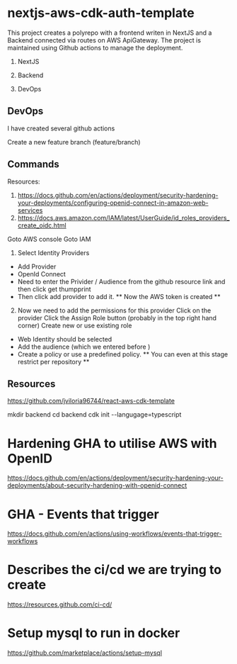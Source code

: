 # nextjs-aws-cdk-auth-template

This project creates a polyrepo with a frontend writen in NextJS and a Backend connected via routes on AWS ApiGateway. The project is maintained using Github actions to manage the deployment.

1. NextJS

2. Backend

3. DevOps


## DevOps

I have created several github actions 

Create a new feature branch (feature/branch)



## Commands

Resources:
1.  https://docs.github.com/en/actions/deployment/security-hardening-your-deployments/configuring-openid-connect-in-amazon-web-services
2.  https://docs.aws.amazon.com/IAM/latest/UserGuide/id_roles_providers_create_oidc.html

Goto AWS console
Goto IAM
1.  Select Identity Providers
- Add Provider
- OpenId Connect
- Need to enter the Privider / Audience from the github resource link and then click get thumpprint
- Then click add provider to add it.
** Now the AWS token is created **

2.  Now we need to add the permissions for this provider
Click on the provider
Click the Assign Role button (probably in the top right hand corner)
Create new or use existing role
- Web Identity should be selected
- Add the audience (which we entered before )
- Create a policy or use a predefined policy. ** You can even at this stage restrict per repository **









## Resources

https://github.com/jviloria96744/react-aws-cdk-template

mkdir backend
cd backend
cdk init --langugage=typescript

# Hardening GHA to utilise AWS with OpenID
https://docs.github.com/en/actions/deployment/security-hardening-your-deployments/about-security-hardening-with-openid-connect

# GHA - Events that trigger
https://docs.github.com/en/actions/using-workflows/events-that-trigger-workflows

# Describes the ci/cd we are trying to create
https://resources.github.com/ci-cd/

# Setup mysql to run in docker
https://github.com/marketplace/actions/setup-mysql
